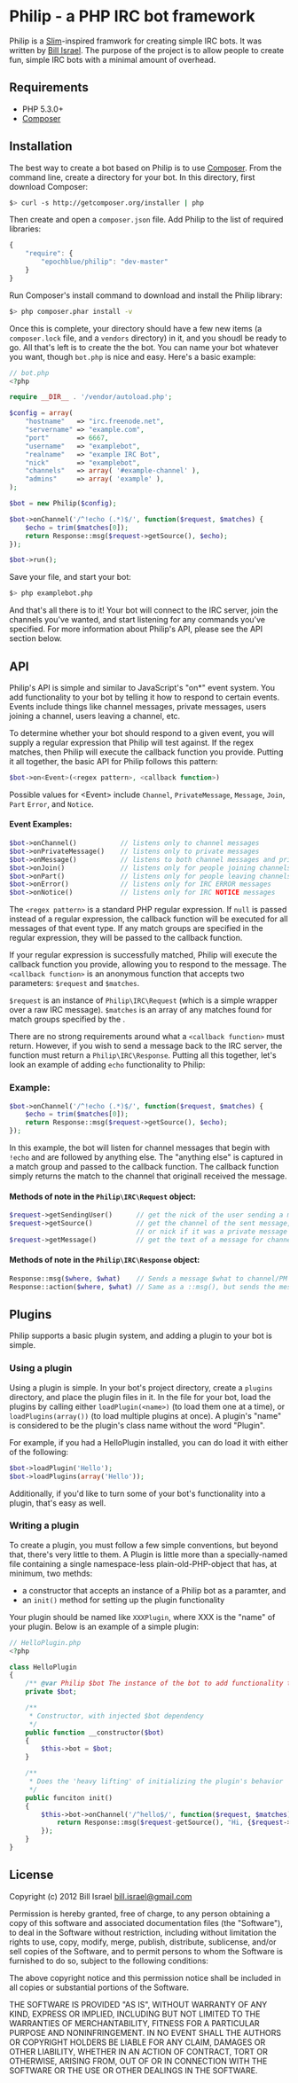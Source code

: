 Philip - a PHP IRC bot framework
================================

Philip is a [Slim](http://slimframework.com/)-inspired framwork for creating simple IRC bots.
It was written by [Bill Israel](http://billisrael.info/). The purpose of the project is to
allow people to create fun, simple IRC bots with a minimal amount of overhead.


Requirements
------------

 * PHP 5.3.0+
 * [Composer](http://getcomposer.org/)


Installation
------------

The best way to create a bot based on Philip is to use [Composer](http://getcomposer.org/).
From the command line, create a directory for your bot. In this directory, first download Composer:

```sh
$> curl -s http://getcomposer.org/installer | php
```

Then create and open a `composer.json` file. Add Philip to the list of required libraries:

```javascript
{
    "require": {
        "epochblue/philip": "dev-master"
    }
}
```

Run Composer's install command to download and install the Philip library:

```sh
$> php composer.phar install -v
```

Once this is complete, your directory should have a few new items (a `composer.lock` file, and
a `vendors` directory) in it, and you shoudl be ready to go. All that's left is to create the
the bot. You can name your bot whatever you want, though `bot.php` is nice and easy.
Here's a basic example:

```php
// bot.php
<?php

require __DIR__ . '/vendor/autoload.php';

$config = array(
    "hostname"   => "irc.freenode.net",
    "servername" => "example.com",
    "port"       => 6667,
    "username"   => "examplebot",
    "realname"   => "example IRC Bot",
    "nick"       => "examplebot",
    "channels"   => array( '#example-channel' ),
    "admins"     => array( 'example' ),
);

$bot = new Philip($config);

$bot->onChannel('/^!echo (.*)$/', function($request, $matches) {
    $echo = trim($matches[0]);
    return Response::msg($request->getSource(), $echo);
});

$bot->run();
```

Save your file, and start your bot:

```sh
$> php examplebot.php
```

And that's all there is to it! Your bot will connect to the IRC server, join the channels you've
wanted, and start listening for any commands you've specified. For more information about
Philip's API, please see the API section below.


API
---

Philip's API is simple and similar to JavaScript's "on*" event system. You add functionality
to your bot by telling it how to respond to certain events. Events include things like channel
messages, private messages, users joining a channel, users leaving a channel, etc.

To determine whether your bot should respond to a given event, you will supply a regular expression
that Philip will test against. If the regex matches, then Philip will execute the callback function
you provide. Putting it all together, the basic API for Philip follows this pattern:

```php
$bot->on<Event>(<regex pattern>, <callback function>)
```

Possible values for &lt;Event&gt; include `Channel`, `PrivateMessage`, `Message`, `Join`, `Part` `Error`,
and `Notice`.

#### Event Examples:

```php
$bot->onChannel()           // listens only to channel messages
$bot->onPrivateMessage()    // listens only to private messages
$bot->onMessage()           // listens to both channel messages and private messages
$bot->onJoin()              // listens only for people joining channels
$bot->onPart()              // listens only for people leaving channels
$bot->onError()             // listens only for IRC ERROR messages
$bot->onNotice()            // listens only for IRC NOTICE messages
```

The `<regex pattern>` is a standard PHP regular expression. If `null` is passed instead of a
regular expression, the callback function will be executed for all messages of that event type.
If any match groups are specified in the regular expression, they will be passed to the callback function.

If your regular expression is successfully matched, Philip will execute the callback function you provide,
allowing you to respond to the message. The `<callback function>` is an anonymous function that accepts
two parameters: `$request` and `$matches`.

`$request` is an instance of `Philip\IRC\Request` (which is a simple wrapper over a raw IRC message).
`$matches` is an array of any matches found for match groups specified by the <regex pattern>.

There are no strong requirements around what a `<callback function>` must return. However, if you
wish to send a message back to the IRC server, the function must return a `Philip\IRC\Response`.
Putting all this together, let's look an example of adding `echo` functionality to Philip:

### Example:

```php
$bot->onChannel('/^!echo (.*)$/', function($request, $matches) {
    $echo = trim($matches[0]);
    return Response::msg($request->getSource(), $echo);
});
```

In this example, the bot will listen for channel messages that begin with `!echo` and are followed
by anything else. The "anything else" is captured in a match group and passed to the callback
function. The callback function simply returns the match to the channel that originall received
the message.

#### Methods of note in the `Philip\IRC\Request` object:

```php
$request->getSendingUser()      // get the nick of the user sending a message
$request->getSource()           // get the channel of the sent message,
                                // or nick if it was a private message
$request->getMessage()          // get the text of a message for channel/private messages
```


#### Methods of note in the `Philip\IRC\Response` object:

```php
Response::msg($where, $what)    // Sends a message $what to channel/PM $where
Response::action($where, $what) // Same as a ::msg(), but sends the message as an IRC ACTION
```


Plugins
-------

Philip supports a basic plugin system, and adding a plugin to your bot is simple.

### Using a plugin

Using a plugin is simple. In your bot's project directory, create a `plugins` directory, and place the
plugin files in it. In the file for your bot, load the plugins by calling either `loadPlugin(<name>)`
(to load them one at a time), or `loadPlugins(array())` (to load multiple plugins at once). A plugin's
"name" is considered to be the plugin's class name without the word "Plugin".

For example, if you had a HelloPlugin installed, you can do load it with either of the following:

```php
$bot->loadPlugin('Hello');
$bot->loadPlugins(array('Hello'));
```

Additionally, if you'd like to turn some of your bot's functionality into a plugin, that's easy as well.

### Writing a plugin

To create a plugin, you must follow a few simple conventions, but beyond that, there's very little to them.
A Plugin is little more than a specially-named file containing a single namespace-less plain-old-PHP-object
that has, at minimum, two methds:

* a constructor that accepts an instance of a Philip bot as a paramter, and 
* an `init()` method for setting up the plugin functionality
    
Your plugin should be named like `XXXPlugin`, where XXX is the "name" of your plugin.
Below is an example of a simple plugin:

```php
// HelloPlugin.php
<?php

class HelloPlugin
{
    /** @var Philip $bot The instance of the bot to add functionality to */
    private $bot;

    /**
     * Constructor, with injected $bot dependency
     */
    public function __constructor($bot)
    {
        $this->bot = $bot;
    }

    /**
     * Does the 'heavy lifting' of initializing the plugin's behavior
     */
    public funciton init()
    {
        $this->bot->onChannel('/^hello$/', function($request, $matches) {
            return Response::msg($request-getSource(), "Hi, {$request->getSendingUser()}!");
        });
    }
}
```


License
-------

Copyright (c) 2012 Bill Israel <bill.israel@gmail.com>

Permission is hereby granted, free of charge, to any person obtaining a copy of this software
and associated documentation files (the "Software"), to deal in the Software without restriction,
including without limitation the rights to use, copy, modify, merge, publish, distribute, sublicense,
and/or sell copies of the Software, and to permit persons to whom the Software is furnished to do so,
subject to the following conditions:

The above copyright notice and this permission notice shall be included in all copies or substantial
portions of the Software.

THE SOFTWARE IS PROVIDED "AS IS", WITHOUT WARRANTY OF ANY KIND, EXPRESS OR IMPLIED, INCLUDING BUT NOT
LIMITED TO THE WARRANTIES OF MERCHANTABILITY, FITNESS FOR A PARTICULAR PURPOSE AND NONINFRINGEMENT. IN
NO EVENT SHALL THE AUTHORS OR COPYRIGHT HOLDERS BE LIABLE FOR ANY CLAIM, DAMAGES OR OTHER LIABILITY,
WHETHER IN AN ACTION OF CONTRACT, TORT OR OTHERWISE, ARISING FROM, OUT OF OR IN CONNECTION WITH THE
SOFTWARE OR THE USE OR OTHER DEALINGS IN THE SOFTWARE.

